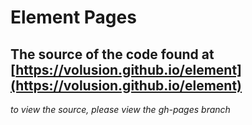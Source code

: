 # Element Pages

## The source of the code found at [https://volusion.github.io/element](https://volusion.github.io/element)

_to view the source, please view the *gh-pages* branch_
